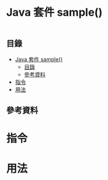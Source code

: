 # Java 套件 sample()

```
```

## 目錄

- [Java 套件 sample()](#java-套件-sample)
	- [目錄](#目錄)
	- [參考資料](#參考資料)
- [指令](#指令)
- [用法](#用法)

## 參考資料

[]()

# 指令

# 用法

